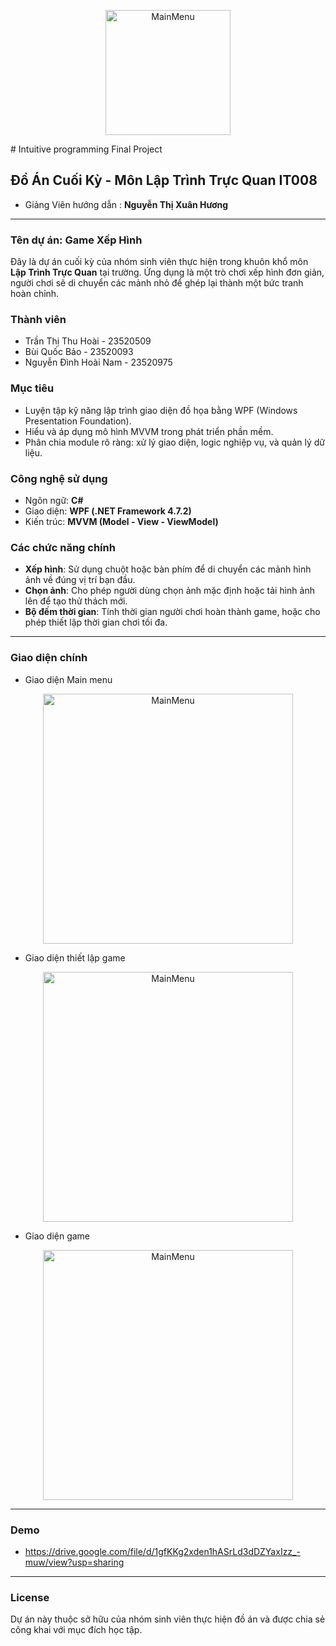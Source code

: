 <p align="center">
  <img src="https://imgur.com/sIez1DC.png" alt="MainMenu" width="200" />
</p>
# Intuitive programming Final Project

##  Đồ Án Cuối Kỳ - Môn Lập Trình Trực Quan IT008
- Giảng Viên hướng dẫn : **Nguyễn Thị Xuân Hương**

___


### Tên dự án: **Game Xếp Hình**

Đây là dự án cuối kỳ của nhóm sinh viên thực hiện trong khuôn khổ môn **Lập Trình Trực Quan** tại trường. Ứng dụng là một trò chơi xếp hình đơn giản, người chơi sẽ di chuyển các mảnh nhỏ để ghép lại thành một bức tranh hoàn chỉnh.

### Thành viên 
- Trần Thị Thu Hoài - 23520509
- Bùi Quốc Bảo - 23520093
- Nguyễn Đình Hoài Nam - 23520975

### Mục tiêu

- Luyện tập kỹ năng lập trình giao diện đồ họa bằng WPF (Windows Presentation Foundation).
- Hiểu và áp dụng mô hình MVVM trong phát triển phần mềm.
- Phân chia module rõ ràng: xử lý giao diện, logic nghiệp vụ, và quản lý dữ liệu.

### Công nghệ sử dụng

- Ngôn ngữ: **C#**
- Giao diện: **WPF (.NET Framework 4.7.2)**
- Kiến trúc: **MVVM (Model - View - ViewModel)**

### Các chức năng chính

-  **Xếp hình**: Sử dụng chuột hoặc bàn phím để di chuyển các mảnh hình ảnh về đúng vị trí bạn đầu.
-  **Chọn ảnh**: Cho phép người dùng chọn ảnh mặc định hoặc tải hình ảnh lên để tạo thử thách mới.
-  **Bộ đếm thời gian**: Tính thời gian người chơi hoàn thành game, hoặc cho phép thiết lập thời gian chơi tối đa.
  
___  


### Giao diện chính
- Giao diện Main menu
<p align="center">
  <img src="https://imgur.com/jAxAI1A.png" alt="MainMenu" width="400" />
</p>

- Giao diện thiết lập game
<p align="center">
  <img src="https://imgur.com/gO3IY3G.png" alt="MainMenu" width="400" />
</p>

- Giao diện game
<p align="center">
  <img src="https://imgur.com/UlvMrMT.png" alt="MainMenu" width="400" />
</p>

___


### Demo

- https://drive.google.com/file/d/1gfKKg2xden1hASrLd3dDZYaxIzz_-muw/view?usp=sharing
___


###  License
Dự án này thuộc sở hữu của nhóm sinh viên thực hiện đồ án và được chia sẻ công khai với mục đích học tập.
